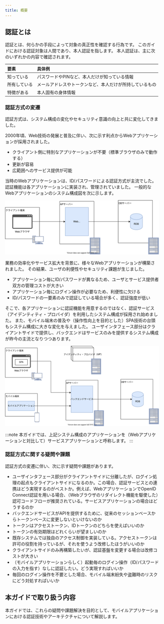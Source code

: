 ```yaml
---
title: 概要
---
```


## 認証とは

認証とは、何らかの手段によって対象の真正性を確認する行為です。
このガイドにおける認証対象は人間であり、本人認証を指します。
本人認証は、主に次のいずれかの内容で確認されます。

|要素|具体例|
|:---|:-----|
| 知っている|パスワードやPINなど、本人だけが知っている情報|
|所有している|メールアドレスやトークンなど、本人だけが所持しているもの|
|特徴がある|本人固有の身体情報|

### 認証方式の変遷

認証方式は、システム構成の変化やセキュリティ意識の向上と共に変化してきました。

2000年頃、Web技術の発展と普及に伴い、次に示す利点からWebアプリケーションが採用されました。

- クライアント側に特別なアプリケーションが不要（標準ブラウザのみで動作する）
- 更新が容易
- 広範囲へのサービス提供が可能

当時のWebアプリケーションは、ID/パスワードによる認証方式が主流でした。
認証機能は各アプリケーションに実装され、管理されていました。
一般的なWebアプリケーションのシステム構成図を次に示します。

![Webアプリケーションのシステム構成図](web-application-system-architecture.svg)

業務の効率化やサービス拡大を背景に、様々なWebアプリケーションが構築されました。
その結果、ユーザの利便性やセキュリティ課題が生じました。

- アプリケーション毎にID/パスワードが異なるため、ユーザとサービス提供者双方の管理コストが大きい
- アプリケーション毎にログイン操作が必要なため、利便性に欠ける
- ID/パスワードの一要素のみで認証している場合が多く、認証強度が低い

そこで、各アプリケーションに認証機能を用意するのではなく、認証サービス（アイデンティティ・プロバイダ）を利用したシステム構成が採用され始めました。
また、モバイル端末の普及や（操作性向上を目的とした）SPA技術の台頭もシステム構成に大きな変化を与えました。
ユーザインタフェース部分はクライアントサイドで提供し、バックエンドはサービスのみを提供するシステム構成が昨今の主流となりつつあります。

![認証サービスを用いたサービスアプリケーションのシステム構成図](service-application-system-architecture-using-authn-service.svg)

:::note
本ガイドでは、上記システム構成のアプリケーションを（Webアプリケーションと対比して）サービスアプリケーションと呼称します。
:::

### 認証方式に関する疑問や課題

認証方式の変遷に伴い、次に示す疑問や課題があります。

- ユーザインタフェース部分がクライアントサイドに分離したが、ログイン処理の起点もクライアントサイドになるのか。この場合、認証サービスとの連携はどう実現するのがベストか。例えば、WebアプリケーションでOpenID Connect認証を用いる場合、（Webブラウザのリダイレクト機能を駆使した）認可コードフローが推奨されている。サービスアプリケーションの場合はどうするのか
- バックエンドサービスがAPIを提供するために、従来のセッションベースからトークンベースに変更しないといけないのか
- トークンはアクセストークン、IDトークンのどちらを使えばいいのか
- トークンの有効期限はどれくらいが望ましいのか
- 既存システムでは独自のアクセス制御を実装している。アクセストークンは許可の役割を持っているが、それを使うよう改修したほうがいいのか
- クライアントサイドのみ再構築したいが、認証基盤を変更する場合は改修コストが大きい
- （モバイルアプリケーションらしく）起動毎のログイン操作（ID/パスワードの入力を指す）なしに認証したい。どう実現すればいいか
- 毎回のログイン操作を不要とした場合、モバイル端末紛失や盗難時のリスクにどう対処すればいいか

## 本ガイドで取り扱う内容

本ガイドでは、これらの疑問や課題解決を目的として、モバイルアプリケーションにおける認証技術やアーキテクチャについて解説します。

